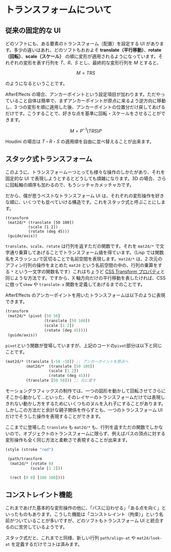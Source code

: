 # トランスフォームについて

## 従来の固定的な UI

どのソフトにも、ある要素のトランスフォーム（配置）を設定する UI があります。多少の違いはあれ、どのソフトもおおよそ **translate（平行移動）**、**rotate（回転）**、**scale（スケール）** の順に変形が適用されるようになっています。それぞれの変形を表す行列を $T$、$R$、$S$ とし、最終的な変形行列を $M$ とすると、

$$
M = T R S
$$

のようになるということです。

AfterEffects の場合、アンカーポイントという設定項目が加わります。ただやっていること自体は簡単で、まずアンカーポイントが原点に来るよう逆方向に移動し、3 つの変形を順に適用した後、アンカーポイントの位置分だけ戻してあげるだけです。こうすることで、好きな点を基準に回転・スケールをさせることができます。

$$
M = P^{-1}  (T R S) P
$$

Houdini の場合は $T$・$R$・$S$ の適用順を自由に並べ替えることが出来ます。

## スタック式トランスフォーム

このように、トランスフォーム一つとっても様々な操作のしかたがあり、それを固定的な UI で表現しようとするとどうしても煩雑になります。3D の場合、さらに回転軸の順序も加わるので、もうシッチャカメッチャカです。

だから、僕が思うベストなトランスフォーム UI は、それぞれの変形操作を好きな順に、いくつでも並べていける構造です。これをスタック式と呼ぶことにします。

```
(transform
 (mat2d/* (translate [50 100])
          (scale [1 2])
          (rotate (deg 45)))
 (guide/axis))
```

`translate`、`scale`、`rotate` は行列を返すただの関数です。それを `mat2d/*` で文字通り乗算してあげることでトランスフォーム値を得ています。（Lisp では関数名をスラッシュ`/`で区切ることで名前空間を表現します。`mat2d/*` は、2 次元のアフィン行列の操作をまとめた `mat2d` という名前空間の中の、行列の乗算をする `*` という一文字の関数名です）これはちょうど [CSS Transform プロパティ](https://developer.mozilla.org/ja/docs/Web/CSS/transform)と同じような方法です。ですから、X 軸方向だけの平行移動を表したければ、CSS に倣って`skew` や `translate-x` 関数を定義してあげるまでのことです。

AfterEffects のアンカーポイントを用いたトランスフォームは以下のように表現できます。

```clojure
(transform
 (mat2d/* (pivot [50 50]
                 (translate [50 100])
                 (scale [1 2])
                 (rotate (deg 45))))
 (guide/axis))
```

`pivot`という関数が登場していますが、上記のコードの`pivot`部分は以下と同じことです。

```clojure
(mat2d/* (translate [-50 -50]) ;; アンカーポイントを原点へ
         (mat2d/*  (translate [50 100])
                   (scale [1 2])
                   (rotate (deg 45)))
         (translate [50 50])) ;; 元に戻す
```

モーショングラフィックスの制作では、一つの図形を動かして回転させてさらにそこから動かして…といった、そのレイヤーのトランスフォームだけでは表現しきれない動かし方をするためにいくつものヌルを入れ子にすることがあります。しかしこの方法だと余計な親子関係を作らずとも、一つのトランスフォーム UI だけでそうした操作を表現することができます。

ここまでに登場した `translate` も `mat2d/*` も、行列を返すただの関数でしかないので、オブジェクトのトランスフォームに限らず、例えばパスの頂点に対する変形操作も全く同じ方法と柔軟さで表現することが出来ます。

```clojure
(style (stroke "red")

 (path/transform
  (mat2d/* (rotate 0)
           (scale [1 2]))

  (rect [0 0] [100 100])))
```

## コンストレイント機能

これまであげた基本的な変形操作の他に、「パスに沿わせる」「ある点を向く」といったものもあります。こうした機能は「コンストレイント（拘束）」という名前がついていることが多いですが、どのソフトもトランスフォーム UI と統合するのに苦労しているようです。

スタック式だと、これまでと同様、新しい行列 `path/align-at` や `mat2d/look-at` を定義するだけでコトは済みます。

```clojure

```
